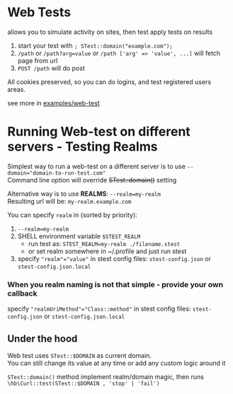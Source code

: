 # Web Tests

allows you to simulate activity on sites, then test apply tests on results

1. start your test with `; STest::domain("example.com");`
2. `/path` or `/path?arg=value` or `/path ['arg' => 'value', ...]` will fetch page from url
3. `POST /path` will do post 

All cookies preserved, so you can do logins, and test registered users areas.

see more in [examples/web-test](https://github.com/parf/spartan-test/blob/main/examples/3-web-tests/)

# Running Web-test on different servers - Testing Realms

Simplest way to run a web-test on a different server is to use `--domain="domain-to-run-test.com"`\
Command line option will override ~~STest::domain()~~ setting

Alternative way is to use **REALMS**: `--realm=my-realm`\
Resulting url will be: `my-realm.example.com`

You can specify `realm` in (sorted by priority):
1. `--realm=my-realm`
2. SHELL environment variable `$STEST_REALM`
    *  run test as:   `STEST_REALM=my-realm ./filename.stest`
    *  or set realm somewhere in ~/.profile and just run stest
5. specify `"realm"="value"` in stest config files: `stest-config.json` or `stest-config.json.local` 

### When you realm naming is not that simple - provide your own callback
specify `"realmUriMethod"="Class::method"` in stest config files: `stest-config.json` or `stest-config.json.local` 


## Under the hood
Web test uses `STest::$DOMAIN` as current domain.\
You can still change its value at any time or add any custom logic around it

`STest::domain()` method implement realm/domain magic, then runs `\hb\Curl::test(STest::$DOMAIN , 'stop' | 'fail')`



